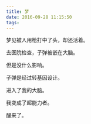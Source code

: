 ```yaml
---
title: 梦
date: 2016-09-28 11:15:50
tags:
---
```


梦见被人用枪打中了头，却还活着。

去医院检查，子弹被嵌在大脑。

但是没什么影响。

子弹是经过转基因设计。

进入了我的大脑。

我变成了超能力者。

醒来了。
